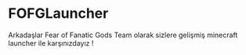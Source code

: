 # FOFGLauncher
Arkadaşlar Fear of Fanatic Gods Team olarak sizlere gelişmiş minecraft launcher ile karşınızdayız !
